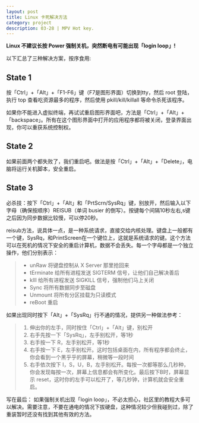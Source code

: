 ```yaml
---
layout: post
title: Linux 卡死解决方法
category: project
description: 03-28 | MPV Hot key.
---
```


**Linux 不建议长按 Power 强制关机，突然断电有可能出现「login loop」!**

以下汇总了三种解决方案，按序食用:

## State 1

按「Ctrl」+「Alt」+「F1-F6」键（F7是图形界面）切换到tty，然后 root 登陆，执行 top 查看吃资源最多的程序，然后使用 pkill/kill/killall 等命令杀死该程序。

如果你不能进入虚拟终端，再试试重启图形界面吧，方法是「Ctrl」+「Alt」+「backspace」。所有在这个图形界面中打开的应用程序都将被关闭，登录界面出现，你可以重获系统控制权。

## State 2

如果前面两个都失败了，我们重启吧。做法是按「Ctrl」+「Alt」+「Delete」，电脑将运行关机脚本，安全重启。

## State 3

必杀技：按下「Ctrl」+「Alt」和「PrtScrn/SysRq」键，别放开，然后输入以下字母（确保按顺序）REISUB（单词 busier 的倒写）。按键每个间隔10秒左右,s键之后因为同步数据比较慢，可以停20秒。

reisub方法，说具体一点，是一种系统请求，直接交给内核处理。键盘上一般都有一个键，SysRq，和PrintScreen在一个键位上，这就是系统请求的键。这个方法可以在死机的情况下安全的重启计算机，数据不会丢失。每一个字母都是一个独立操作，他们分别表示：

>* unRaw 将键盘控制从 X Server 那里抢回来
>* tErminate 给所有进程发送 SIGTERM 信号，让他们自己解决善后
>* kIll 给所有进程发送 SIGKILL 信号，强制他们马上关闭
>* Sync 将所有数据同步至磁盘
>* Unmount 将所有分区挂载为只读模式
>* reBoot 重启

如果出现同时按下「Alt」+「SysRq」行不通的情况，提供另一种做法参考：

>1. 伸出你的左手，同时按住「Ctrl」+「Alt」键，别松开
>2. 右手先按一下「SysRq」，左手别松开，等1秒
>3. 右手按一下 R，左手别松开，等1秒
>4. 右手按一下 E，左手别松开。这时包括桌面在内，所有程序都会终止，你会看到一个黑乎乎的屏幕，稍微等一段时间
>5. 右手依次按下 I，S，U，B，左手别松开。每按一次都等那么几秒种，你会发现每按一次，屏幕上信息都会有所变化。最后按下B时，屏幕显示 reset，这时你的左手可以松开了，等几秒钟，计算机就会安全重启。

写在最后： 如果强制关机出现「login loop」，不必太担心，社区里的教程大多可以解决。需要注意，不要在通电的情况下拔硬盘，这种情况较少但我碰到过，除了重装暂时还没有找到其他有效的方法。
